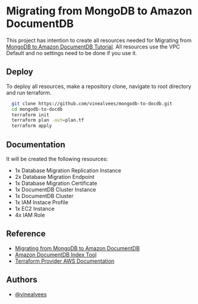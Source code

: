 
# Migrating from MongoDB to Amazon DocumentDB

This project has intention to create all resources needed for Migrating from [MongoDB to Amazon DocumentDB Tutorial](https://docs.aws.amazon.com/dms/latest/sbs/chap-mongodb2documentdb.html). All resources use the VPC Default and no settings need to be done if you use it.



## Deploy

To deploy all resources, make a repository clone, navigate to root directory and run terraform.

```bash
  git clone https://github.com/vinealvees/mongodb-to-docdb.git
  cd mongodb-to-docdb
  terraform init
  terraform plan -out=plan.tf
  terraform apply
```


## Documentation

It will be created the following resources:
- 1x Database Migration Replication Instance
- 2x Database Migration Endpoint
- 1x Database Migration Certificate
- 1x DocumentDB Cluster Instance
- 1x DocumentDB Cluster
- 1x IAM Instace Profile
- 1x EC2 Instance
- 4x IAM Role

## Reference

 - [Migrating from MongoDB to Amazon DocumentDB](https://docs.aws.amazon.com/dms/latest/sbs/chap-mongodb2documentdb.html)
 - [Amazon DocumentDB Index Tool](https://github.com/awslabs/amazon-documentdb-tools)
 - [Terraform Provider AWS Documentation](https://registry.terraform.io/providers/hashicorp/aws/latest/docs)


## Authors

- [@vinealvees](https://github.com/vinealvees)